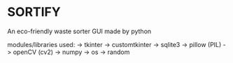 # SORTIFY
An eco-friendly waste sorter GUI made by python

modules/libraries used:
-> tkinter
-> customtkinter
-> sqlite3
-> pillow (PIL)
-> openCV (cv2) 
-> numpy
-> os
-> random


